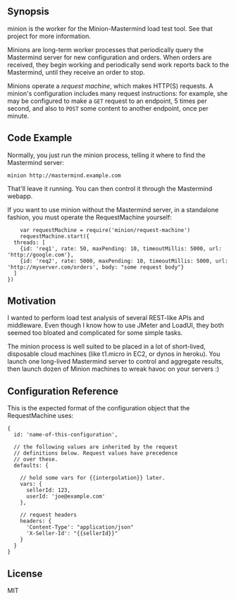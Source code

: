 ## Synopsis

minion is the worker for the Minion-Mastermind load test tool. See that project for more information.

Minions are long-term worker processes that periodically query the Mastermind server for new configuration and orders. When orders are received, they begin working and periodically send work reports back to the Mastermind, until they receive an order to stop.

Minions operate a *request machine*, which makes HTTP(S) requests. A minion's configuration includes many request instructions: for example, she may be configured to make a `GET` request to an endpoint, 5 times per second, and also to `POST` some content to another endpoint, once per minute.

## Code Example

Normally, you just run the minion process, telling it where to find the Mastermind server:

    minion http://mastermind.example.com

That'll leave it running. You can then control it through the Mastermind webapp.

If you want to use minion without the Mastermind server, in a standalone fashion, you must operate the RequestMachine yourself:

		var requestMachine = require('minion/request-machine')
		requestMachine.start({
      threads: [
        {id: 'req1', rate: 50, maxPending: 10, timeoutMillis: 5000, url: 'http://google.com'},
        {id: 'req2', rate: 5000, maxPending: 10, timeoutMillis: 5000, url: 'http://myserver.com/orders', body: "some request body"}
      ]
    })


## Motivation

I wanted to perform load test analysis of several REST-like APIs and middleware. Even though I know how to use JMeter and LoadUI, they both seemed too bloated and complicated for some simple tasks.

The minion process is well suited to be placed in a lot of short-lived, disposable cloud machines (like t1.micro in EC2, or dynos in heroku). You launch one long-lived Mastermind server to control and aggregate results, then launch dozen of Minion machines to wreak havoc on your servers :)

## Configuration Reference

This is the expected format of the configuration object that the RequestMachine uses:

    {
      id: 'name-of-this-configuration',

      // the following values are inherited by the request
      // definitions below. Request values have precedence
      // over these.
      defaults: {

        // hold some vars for {{interpolation}} later.
        vars: {
          sellerId: 123,
          userId: 'joe@example.com'
        },

        // request headers
        headers: {
          'Content-Type': "application/json"
          'X-Seller-Id': "{{sellerId}}"
        }
      }
    }

    


## License

MIT